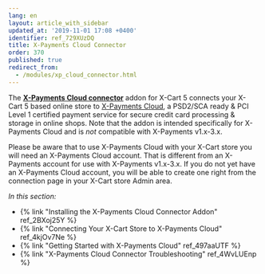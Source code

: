 ```yaml
---
lang: en
layout: article_with_sidebar
updated_at: '2019-11-01 17:08 +0400'
identifier: ref_729XUzDQ
title: X-Payments Cloud Connector
order: 370
published: true
redirect_from:
  - /modules/xp_cloud_connector.html
---
```

The **[X-Payments Cloud connector](https://market.x-cart.com/addons/x-payments-cloud.html)** addon for X-Cart 5 connects your X-Cart 5 based online store to [X-Payments Cloud](http://www.x-payments.com/), a PSD2/SCA ready & PCI Level 1 certified payment service for secure credit card processing & storage in online shops. Note that the addon is intended specifically for X-Payments Cloud and is _not_ compatible with X-Payments v1.x-3.x.

Please be aware that to use X-Payments Cloud with your X-Cart store you will need an X-Payments Cloud account. That is different from an X-Payments account for use with X-Payments v1.x-3.x. If you do not yet have an X-Payments Cloud account, you will be able to create one right from the connection page in your X-Cart store Admin area.

_In this section:_ 

   * {% link "Installing the X-Payments Cloud Connector Addon" ref_2BXoj25Y %}
   * {% link "Connecting Your X-Cart Store to X-Payments Cloud" ref_4kjOv7Ne %}
   * {% link "Getting Started with X-Payments Cloud" ref_497aaUTF %}
   * {% link "X-Payments Cloud Connector Troubleshooting" ref_4WvLUEnp %}
